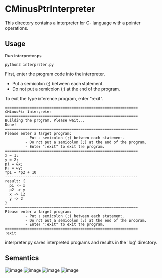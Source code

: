 # CMinusPtrInterpreter
This directory contains a interpreter for C- language with a pointer operations.
## Usage
Run interpreter.py.
```
python3 interpreter.py
```
First, enter the program code into the interpreter. 
* Put a semicolon (;) between each statement.
* Do not put a semicolon (;) at the end of the program.

To exit the type inference program, enter ":exit".
```
============================================================
CMinusPtr Interpreter
============================================================
Building the program. Please wait...
Done!
============================================================
Please enter a target program:
         - Put a semicolon (;) between each statement.
         - Do not put a semicolon (;) at the end of the program.
         - Enter ":exit" to exit the program.
============================================================
x = 1;
y = 2;
p1 = &x;
p2 = &y;
*p1 = *p2 + 10        
------------------------------------------------------------
result: {
  p1 -> x
  p2 -> y
  x -> 12
  y -> 2
}
============================================================
Please enter a target program:
         - Put a semicolon (;) between each statement.
         - Do not put a semicolon (;) at the end of the program.
         - Enter ":exit" to exit the program.
============================================================
:exit
```
interpreter.py saves interpreted programs and results in the 'log' directory.

## Semantics
![image](https://github.com/user-attachments/assets/debd0895-0b7b-4a45-aa3a-b19330ef10c2)
![image](https://github.com/user-attachments/assets/c3851a3d-59f1-4e74-8d05-bdb75eebf024)
![image](https://github.com/user-attachments/assets/d907c6c6-ffbf-4690-b8eb-87192bb2e198)
![image](https://github.com/user-attachments/assets/f863a623-696b-4008-9c02-1e2fdbc5e6e0)



[link]: https://learn.microsoft.com/en-us/dotnet/core/install/linux
